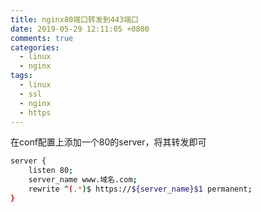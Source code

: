 ```yaml
---
title: nginx80端口转发到443端口
date: 2019-05-29 12:11:05 +0800
comments: true
categories:
  - linux
  - nginx
tags:
  - linux
  - ssl
  - nginx
  - https
---
```


在conf配置上添加一个80的server，将其转发即可

```bash
server {
    listen 80;
    server_name www.域名.com;
    rewrite ^(.*)$ https://${server_name}$1 permanent; 
}

```

